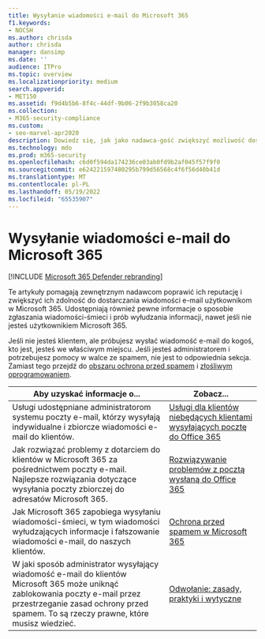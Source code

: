 ```yaml
---
title: Wysyłanie wiadomości e-mail do Microsoft 365
f1.keywords:
- NOCSH
ms.author: chrisda
author: chrisda
manager: dansimp
ms.date: ''
audience: ITPro
ms.topic: overview
ms.localizationpriority: medium
search.appverid:
- MET150
ms.assetid: f9d4b5b6-8f4c-44df-9b06-2f9b3058ca20
ms.collection:
- M365-security-compliance
ms.custom:
- seo-marvel-apr2020
description: Dowiedz się, jak jako nadawca-gość zwiększyć możliwość dostarczania wiadomości e-mail użytkownikom w Microsoft 365. Dowiedz się również, jak zgłaszać wiadomości-śmieci & próby wyłudzania informacji jako gość.
ms.technology: mdo
ms.prod: m365-security
ms.openlocfilehash: c6d0f594da174236ce03ab0fd9b2af045f57f9f0
ms.sourcegitcommit: e624221597480295b799d56568c4f6f56d40b41d
ms.translationtype: MT
ms.contentlocale: pl-PL
ms.lasthandoff: 05/19/2022
ms.locfileid: "65535907"
---
```

# <a name="sending-mail-to-microsoft-365"></a>Wysyłanie wiadomości e-mail do Microsoft 365

[!INCLUDE [Microsoft 365 Defender rebranding](../includes/microsoft-defender-for-office.md)]

Te artykuły pomagają zewnętrznym nadawcom poprawić ich reputację i zwiększyć ich zdolność do dostarczania wiadomości e-mail użytkownikom w Microsoft 365. Udostępniają również pewne informacje o sposobie zgłaszania wiadomości-śmieci i prób wyłudzania informacji, nawet jeśli nie jesteś użytkownikiem Microsoft 365.

Jeśli nie jesteś klientem, ale próbujesz wysłać wiadomość e-mail do kogoś, kto jest, jesteś we właściwym miejscu. Jeśli jesteś administratorem i potrzebujesz pomocy w walce ze spamem, nie jest to odpowiednia sekcja. Zamiast tego przejdź do [obszaru ochrona przed spamem](anti-spam-protection.md) i [złośliwym oprogramowaniem](anti-malware-protection.md).

|Aby uzyskać informacje o...|Zobacz...|
|---|---|
|Usługi udostępniane administratorom systemu poczty e-mail, którzy wysyłają indywidualne i zbiorcze wiadomości e-mail do klientów.|[Usługi dla klientów niebędących klientami wysyłających pocztę do Office 365](services-for-non-customers.md)|
|Jak rozwiązać problemy z dotarciem do klientów w Microsoft 365 za pośrednictwem poczty e-mail. Najlepsze rozwiązania dotyczące wysyłania poczty zbiorczej do adresatów Microsoft 365.|[Rozwiązywanie problemów z pocztą wysłaną do Office 365](troubleshooting-mail-sent-to-office-365.md)|
|Jak Microsoft 365 zapobiega wysyłaniu wiadomości-śmieci, w tym wiadomości wyłudzających informacje i fałszowanie wiadomości e-mail, do naszych klientów.|[Ochrona przed spamem w Microsoft 365](anti-spam-protection.md)|
|W jaki sposób administrator wysyłający wiadomość e-mail do klientów Microsoft 365 może uniknąć zablokowania poczty e-mail przez przestrzeganie zasad ochrony przed spamem. To są rzeczy prawne, które musisz wiedzieć.|[Odwołanie: zasady, praktyki i wytyczne](reference-policies-practices-and-guidelines.md)|
